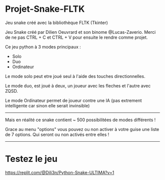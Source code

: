 # Projet-Snake-FLTK
Jeu snake créé avec la bibliothèque FLTK (Tkinter)

Jeu Snake créé par Dilien Oeuvrard et son binome @Lucas-Zaverio.
Merci de ne pas CTRL + C et CTRL + V pour ensuite le 
rendre comme projet. 

Ce jeu python à 3 modes principaux :

- Solo
- Duo
- Ordinateur

Le mode solo peut etre joué seul à l'aide des touches directionnelles.

Le mode duo, est joué à deux, un joueur avec les fleches et l'autre avec ZQSD.

Le mode Ordinateur permet de joueur contre une IA (pas extrement intelligente car sinon elle serait invinsible)

------------------

Mais en réalité ce snake contient ~ 500 possibilitées de modes différents !

Grace au menu "options" vous pouvez ou non activer à votre guise une liste de 7 options.
Qui seront ou non activés entre elles ! 

------------------


# Testez le jeu

https://replit.com/@Dili3n/Python-Snake-ULTIMA?v=1
